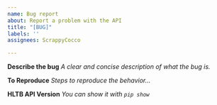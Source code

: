```yaml
---
name: Bug report
about: Report a problem with the API
title: "[BUG]"
labels: ''
assignees: ScrappyCocco

---
```


**Describe the bug**
*A clear and concise description of what the bug is.*

**To Reproduce**
*Steps to reproduce the behavior...*

**HLTB API Version**
*You can show it with `pip show`*
